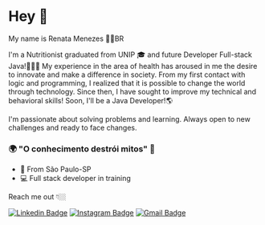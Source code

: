 # Hey 👋

My name is Renata Menezes 👩🏽BR

I'm a Nutritionist graduated from UNIP 🎓 and future Developer Full-stack Java!👩🏻‍💻
My experience in the area of health has aroused in me the desire to innovate and make a difference in society.
From my first contact with logic and programming, I realized that it is possible to change the world through technology. Since then, I have sought to improve my technical and behavioral skills! Soon, I'll be a Java Developer!🌎

I'm passionate about solving problems and learning. Always open to new challenges and ready to face changes.

### 🌍 "O conhecimento destrói mitos" 🧠

- 📍 From São Paulo-SP 
- 💻  Full stack developer in training 


Reach me out 👇🏼

 [![Linkedin Badge](https://img.shields.io/badge/-LinkedIn-blue?style=flat-square&logo=Linkedin&logoColor=white&link=https://www.linkedin.com/in/renata-dayana-de-oliveira-menezes-19a57549/)](https://www.linkedin.com/in/renata-dayana-de-oliveira-menezes-19a57549/)
 [![Instagram Badge](https://img.shields.io/badge/-Instagram-violet?style=flat-square&logo=Instagram&logoColor=white&link=https://www.instagram.com/renata.menezes_/)](https://www.instagram.com/renata.menezes_/)
 [![Gmail Badge](https://img.shields.io/badge/-Gmail-red?style=flat-square&logo=Gmail&logoColor=white&link=mailto:renata.dayana@gmail.com)](mailto:renata.dayana@gmail.com)


